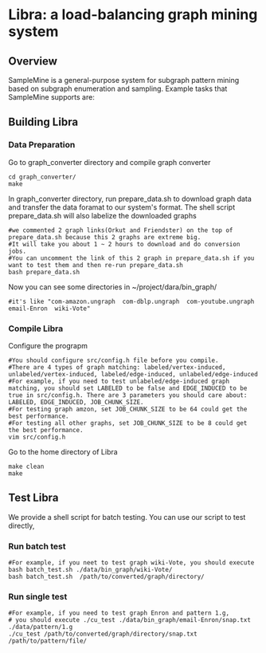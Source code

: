 # Libra: a load-balancing graph mining system 

## Overview

SampleMine is a general-purpose system for subgraph pattern mining based on subgraph enumeration and sampling. Example tasks that SampleMine supports are:


## Building Libra

### Data Preparation

Go to graph_converter directory and compile graph converter
```Shell
cd graph_converter/
make
```

In graph_converter directory, run prepare_data.sh to download graph data and transfer the data foramat to our system's format. 
The shell script prepare_data.sh will also labelize the downloaded graphs
```Shell
#we commented 2 graph links(Orkut and Friendster) on the top of prepare_data.sh because this 2 graphs are extreme big. 
#It will take you about 1 ~ 2 hours to download and do conversion jobs. 
#You can uncomment the link of this 2 graph in prepare_data.sh if you want to test them and then re-run prepare_data.sh
bash prepare_data.sh  
```

Now you can see some directories in ~/project/dara/bin_graph/
```Shell
#it's like "com-amazon.ungraph  com-dblp.ungraph  com-youtube.ungraph  email-Enron  wiki-Vote"
```

### Compile Libra
Configure the prograpm
```Shell
#You should configure src/config.h file before you compile. 
#There are 4 types of graph matching: labeled/vertex-induced, unlabeled/vertex-induced, labeled/edge-induced, unlabeled/edge-induced
#For example, if you need to test unlabeled/edge-induced graph matching, you should set LABELED to be false and EDGE_INDUCED to be true in src/config.h. There are 3 parameters you should care about: LABELED, EDGE_INDUCED, JOB_CHUNK_SIZE. 
#For testing graph amzon, set JOB_CHUNK_SIZE to be 64 could get the best performance. 
#For testing all other graphs, set JOB_CHUNK_SIZE to be 8 could get the best performance. 
vim src/config.h
```

Go to the home directory of Libra
```Shell
make clean
make
```

## Test Libra

We provide a shell script for batch testing. You can use our script to test directly,

### Run batch test

```Shell
#For example, if you neet to test graph wiki-Vote, you should execute bash batch_test.sh ./data/bin_graph/wiki-Vote/
bash batch_test.sh  /path/to/converted/graph/directory/
```

### Run single test
```Shell
#For example, if you need to test graph Enron and pattern 1.g, 
# you should execute ./cu_test ./data/bin_graph/email-Enron/snap.txt ./data/pattern/1.g 
./cu_test /path/to/converted/graph/directory/snap.txt /path/to/pattern/file/
```
